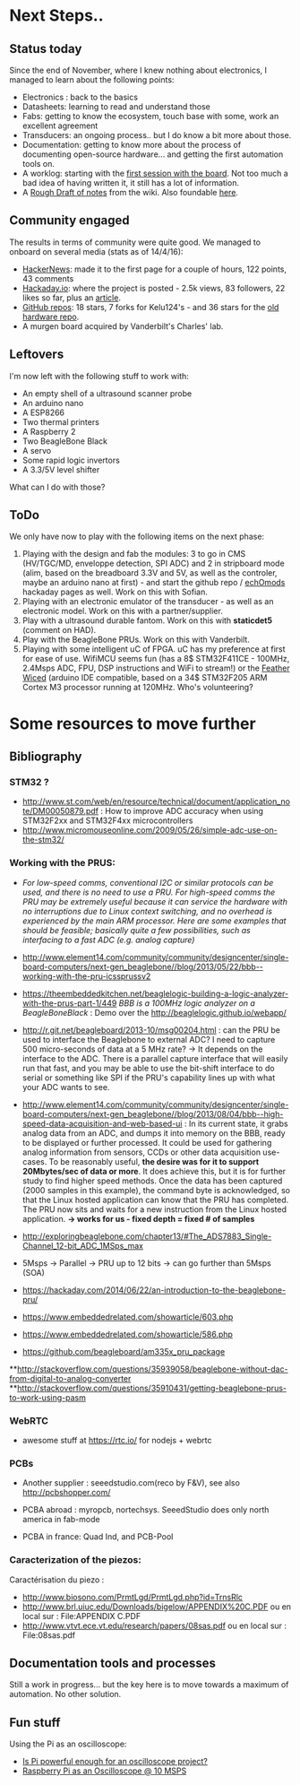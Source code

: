 # Next Steps..

## Status today

Since the end of November, where I knew nothing about electronics, I managed to learn about the following points:

* Electronics : back to the basics
* Datasheets: learning to read and understand those
* Fabs: getting to know the ecosystem, touch base with some, work an excellent agreement
* Transducers: an ongoing process.. but I do know a bit more about those.
* Documentation: getting to know more about the process of documenting open-source hardware... and getting the first automation tools on.
* A worklog: starting with the [first session with the board](/worklog/Session_1.md). Not too much a bad idea of having written it, it still has a lot of information.
* A [Rough Draft of notes](/worklog/notes.wiki) from the wiki. Also foundable [here](http://echopen.org/index.php?title=Worklog_-_Digging_in_the_shield_option).

## Community engaged

The results in terms of community were quite good. We managed to onboard on several media (stats as of 14/4/16):

* [HackerNews](https://news.ycombinator.com/item?id=10944617): made it to the first page for a couple of hours, 122 points, 43 comments
* [Hackaday.io](https://hackaday.io/project/9281-murgen): where the project is posted - 2.5k views, 83 followers, 22 likes so far, plus an [article](http://hackaday.com/2016/04/12/a-developers-kit-for-medical-ultrasound/).
* [GitHub repos](https://github.com/kelu124/murgen-dev-kit): 18 stars, 7 forks for Kelu124's - and 36 stars for the [old hardware repo](https://github.com/echopen/hardware).
* A murgen board acquired by Vanderbilt's Charles' lab.

## Leftovers

I'm now left with the following stuff to work with:
* An empty shell of a ultrasound scanner probe
* An arduino nano
* A ESP8266
* Two thermal printers
* A Raspberry 2
* Two BeagleBone Black
* A servo
* Some rapid logic invertors
* A 3.3/5V level shifter

What can I do with those?

## ToDo

We only have now to play with the following items on the next phase:

1. Playing with the design and fab the modules: 3 to go in CMS (HV/TGC/MD, enveloppe detection, SPI ADC) and 2 in stripboard mode (alim, based on the breadboard 3.3V and 5V, as well as the controler, maybe an arduino nano at first) - and start the github repo / [echOmods](https://hackaday.io/project/10899-echomods) hackaday pages as well. Work on this with Sofian.
2. Playing with an electronic emulator of the transducer - as well as an electronic model. Work on this with a partner/supplier.
3. Play with a ultrasound durable fantom. Work on this with **staticdet5** (comment on HAD).
4. Play with the BeagleBone PRUs. Work on this with Vanderbilt.
5. Playing with some intelligent uC of FPGA. uC has my preference at first for ease of use. WifiMCU seems fun (has a 8$ STM32F411CE - 100MHz, 2.4Msps ADC, FPU, DSP instructions and WiFi to stream!) or the [Feather Wiced](https://www.adafruit.com/product/3056) (arduino IDE compatible, based on a 34$ STM32F205 ARM Cortex M3 processor running at 120MHz. Who's volunteering?

# Some resources to move further

## Bibliography

### STM32 ?
* http://www.st.com/web/en/resource/technical/document/application_note/DM00050879.pdf : How to improve ADC accuracy when using STM32F2xx and
STM32F4xx microcontrollers
* http://www.micromouseonline.com/2009/05/26/simple-adc-use-on-the-stm32/

### Working with the PRUS:
* *For low-speed comms, conventional I2C or similar protocols can be used, and there is no need to use a PRU. For high-speed comms the PRU may be extremely useful because it can service the hardware with no interruptions due to Linux context switching, and no overhead is experienced by the main ARM processor. Here are some examples that should be feasible; basically quite a few possibilities, such as interfacing to a fast ADC (e.g. analog capture)*
* http://www.element14.com/community/community/designcenter/single-board-computers/next-gen_beaglebone//blog/2013/05/22/bbb--working-with-the-pru-icssprussv2
* https://theembeddedkitchen.net/beaglelogic-building-a-logic-analyzer-with-the-prus-part-1/449 *BBB is a 100MHz logic analyzer on a BeagleBoneBlack* : Demo over the http://beaglelogic.github.io/webapp/
* http://r.git.net/beagleboard/2013-10/msg00204.html : can the PRU be used to interface the Beaglebone to external ADC? I need to capture 500 micro-seconds of data at a 5 MHz rate? -> It depends on the interface to the ADC. There is a parallel capture interface that will easily run that fast, and you may be able to use the bit-shift interface to do serial or something like SPI if the PRU's capability lines up with what your ADC wants to see.
* http://www.element14.com/community/community/designcenter/single-board-computers/next-gen_beaglebone//blog/2013/08/04/bbb--high-speed-data-acquisition-and-web-based-ui : In its current state, it grabs analog data from an ADC, and dumps it into memory on the BBB, ready to be displayed or further processed. It could be used for gathering analog information from sensors, CCDs or other data acquisition use-cases. To be reasonably useful, **the desire was for it to support 20Mbytes/sec of data or more**. It does achieve this, but it is for further study to find higher speed methods.  Once the data has been captured (2000 samples in this example), the command byte is acknowledged, so that the Linux hosted application can know that the PRU has completed. The PRU now sits and waits for a new instruction from the Linux hosted application. **-> works for us - fixed depth = fixed # of samples**
* http://exploringbeaglebone.com/chapter13/#The_ADS7883_Single-Channel_12-bit_ADC_1MSps_max
* 5Msps -> Parallel -> PRU up to 12 bits -> can go further than 5Msps (SOA) 

* https://hackaday.com/2014/06/22/an-introduction-to-the-beaglebone-pru/
* https://www.embeddedrelated.com/showarticle/603.php
* https://www.embeddedrelated.com/showarticle/586.php
* https://github.com/beagleboard/am335x_pru_package


**http://stackoverflow.com/questions/35939058/beaglebone-without-dac-from-digital-to-analog-converter
**http://stackoverflow.com/questions/35910431/getting-beaglebone-prus-to-work-using-pasm


### WebRTC

* awesome stuff at https://rtc.io/ for nodejs + webrtc

### PCBs
* Another supplier : seeedstudio.com(reco by F&V), see also http://pcbshopper.com/

* PCBA abroad : myropcb, nortechsys. SeeedStudio does only north america in fab-mode

* PCBA in france: Quad Ind, and PCB-Pool

### Caracterization of the piezos:

Caractérisation du piezo :

* http://www.biosono.com/PrmtLgd/PrmtLgd.php?id=TrnsRlc
* http://www.brl.uiuc.edu/Downloads/bigelow/APPENDIX%20C.PDF ou en local sur : File:APPENDIX C.PDF
* http://www.vtvt.ece.vt.edu/research/papers/08sas.pdf ou en local sur : File:08sas.pdf



## Documentation tools and processes

Still a work in progress... but the key here is to move towards a maximum of automation. No other solution.

## Fun stuff

Using the Pi as an oscilloscope:
* [Is Pi powerful enough for an oscilloscope project?](http://raspberrypi.stackexchange.com/questions/4129/is-pi-powerful-enough-for-an-oscilloscope-project)
* [Raspberry Pi as an Oscilloscope @ 10 MSPS](https://digibird1.wordpress.com/raspberry-pi-as-an-oscilloscope-10-msps/)
 


